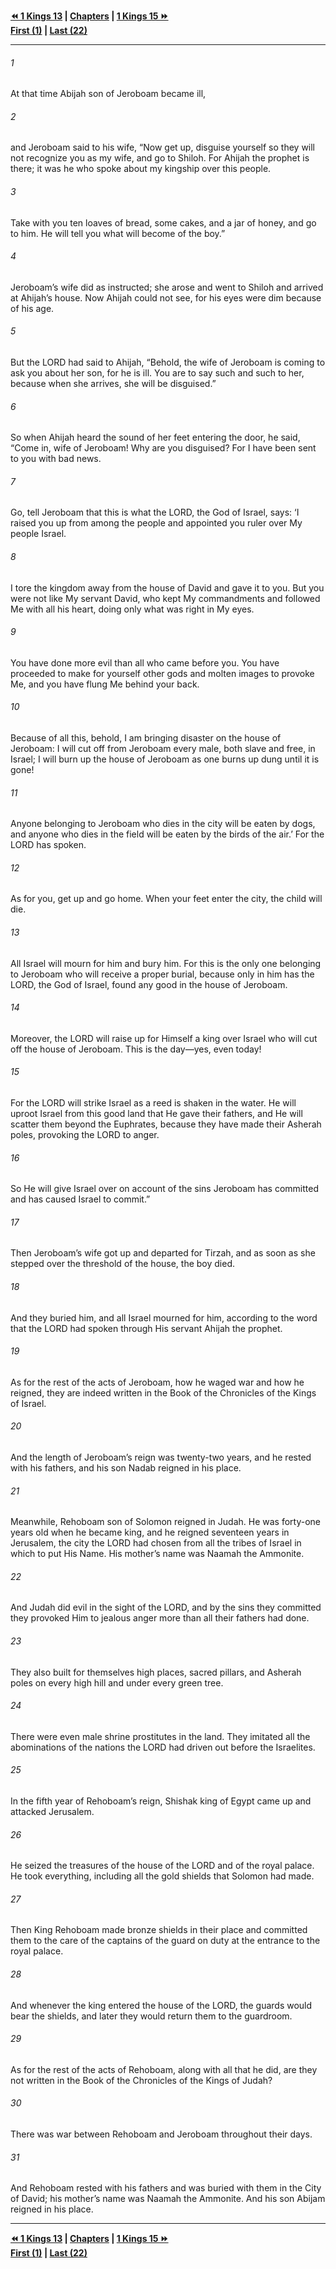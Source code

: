   
**[⏪ 1 Kings 13](./1%20Kings%2013.md) | [Chapters](./_index.md) | [1 Kings 15 ⏩](./1%20Kings%2015.md)**  
**[First (1)](./1%20Kings%201.md) | [Last (22)](./1%20Kings%2022.md)**  
  
---  
  
###### 1  
At that time Abijah son of Jeroboam became ill,  
  
###### 2  
and Jeroboam said to his wife, “Now get up, disguise yourself so they will not recognize you as my wife, and go to Shiloh. For Ahijah the prophet is there; it was he who spoke about my kingship over this people.  
  
###### 3  
Take with you ten loaves of bread, some cakes, and a jar of honey, and go to him. He will tell you what will become of the boy.”  
  
###### 4  
Jeroboam’s wife did as instructed; she arose and went to Shiloh and arrived at Ahijah’s house. Now Ahijah could not see, for his eyes were dim because of his age.  
  
###### 5  
But the LORD had said to Ahijah, “Behold, the wife of Jeroboam is coming to ask you about her son, for he is ill. You are to say such and such to her, because when she arrives, she will be disguised.”  
  
###### 6  
So when Ahijah heard the sound of her feet entering the door, he said, “Come in, wife of Jeroboam! Why are you disguised? For I have been sent to you with bad news.  
  
###### 7  
Go, tell Jeroboam that this is what the LORD, the God of Israel, says: ‘I raised you up from among the people and appointed you ruler over My people Israel.  
  
###### 8  
I tore the kingdom away from the house of David and gave it to you. But you were not like My servant David, who kept My commandments and followed Me with all his heart, doing only what was right in My eyes.  
  
###### 9  
You have done more evil than all who came before you. You have proceeded to make for yourself other gods and molten images to provoke Me, and you have flung Me behind your back.  
  
###### 10  
Because of all this, behold, I am bringing disaster on the house of Jeroboam: I will cut off from Jeroboam every male, both slave and free, in Israel; I will burn up the house of Jeroboam as one burns up dung until it is gone!  
  
###### 11  
Anyone belonging to Jeroboam who dies in the city will be eaten by dogs, and anyone who dies in the field will be eaten by the birds of the air.’ For the LORD has spoken.  
  
###### 12  
As for you, get up and go home. When your feet enter the city, the child will die.  
  
###### 13  
All Israel will mourn for him and bury him. For this is the only one belonging to Jeroboam who will receive a proper burial, because only in him has the LORD, the God of Israel, found any good in the house of Jeroboam.  
  
###### 14  
Moreover, the LORD will raise up for Himself a king over Israel who will cut off the house of Jeroboam. This is the day—yes, even today!  
  
###### 15  
For the LORD will strike Israel as a reed is shaken in the water. He will uproot Israel from this good land that He gave their fathers, and He will scatter them beyond the Euphrates, because they have made their Asherah poles, provoking the LORD to anger.  
  
###### 16  
So He will give Israel over on account of the sins Jeroboam has committed and has caused Israel to commit.”  
  
###### 17  
Then Jeroboam’s wife got up and departed for Tirzah, and as soon as she stepped over the threshold of the house, the boy died.  
  
###### 18  
And they buried him, and all Israel mourned for him, according to the word that the LORD had spoken through His servant Ahijah the prophet.  
  
###### 19  
As for the rest of the acts of Jeroboam, how he waged war and how he reigned, they are indeed written in the Book of the Chronicles of the Kings of Israel.  
  
###### 20  
And the length of Jeroboam’s reign was twenty-two years, and he rested with his fathers, and his son Nadab reigned in his place.  
  
###### 21  
Meanwhile, Rehoboam son of Solomon reigned in Judah. He was forty-one years old when he became king, and he reigned seventeen years in Jerusalem, the city the LORD had chosen from all the tribes of Israel in which to put His Name. His mother’s name was Naamah the Ammonite.  
  
###### 22  
And Judah did evil in the sight of the LORD, and by the sins they committed they provoked Him to jealous anger more than all their fathers had done.  
  
###### 23  
They also built for themselves high places, sacred pillars, and Asherah poles on every high hill and under every green tree.  
  
###### 24  
There were even male shrine prostitutes in the land. They imitated all the abominations of the nations the LORD had driven out before the Israelites.  
  
###### 25  
In the fifth year of Rehoboam’s reign, Shishak king of Egypt came up and attacked Jerusalem.  
  
###### 26  
He seized the treasures of the house of the LORD and of the royal palace. He took everything, including all the gold shields that Solomon had made.  
  
###### 27  
Then King Rehoboam made bronze shields in their place and committed them to the care of the captains of the guard on duty at the entrance to the royal palace.  
  
###### 28  
And whenever the king entered the house of the LORD, the guards would bear the shields, and later they would return them to the guardroom.  
  
###### 29  
As for the rest of the acts of Rehoboam, along with all that he did, are they not written in the Book of the Chronicles of the Kings of Judah?  
  
###### 30  
There was war between Rehoboam and Jeroboam throughout their days.  
  
###### 31  
And Rehoboam rested with his fathers and was buried with them in the City of David; his mother’s name was Naamah the Ammonite. And his son Abijam reigned in his place.  
  
  
---  
  
**[⏪ 1 Kings 13](./1%20Kings%2013.md) | [Chapters](./_index.md) | [1 Kings 15 ⏩](./1%20Kings%2015.md)**  
**[First (1)](./1%20Kings%201.md) | [Last (22)](./1%20Kings%2022.md)**  
  

